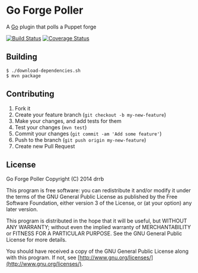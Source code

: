 # Go Forge Poller

A [Go](http://www.go.cd) plugin that polls a Puppet forge

[![Build Status](https://travis-ci.org/drrb/go-forge-poller.svg?branch=master)](https://travis-ci.org/drrb/go-forge-poller)
[![Coverage Status](https://coveralls.io/repos/drrb/go-forge-poller/badge.png?branch=master)](https://coveralls.io/r/drrb/go-forge-poller?branch=master)

## Building

```
$ ./download-dependencies.sh
$ mvn package
```

## Contributing

1. Fork it
2. Create your feature branch (`git checkout -b my-new-feature`)
3. Make your changes, and add tests for them
4. Test your changes (`mvn test`)
5. Commit your changes (`git commit -am 'Add some feature'`)
6. Push to the branch (`git push origin my-new-feature`)
7. Create new Pull Request

## License

Go Forge Poller
Copyright (C) 2014 drrb

This program is free software: you can redistribute it and/or modify
it under the terms of the GNU General Public License as published by
the Free Software Foundation, either version 3 of the License, or
(at your option) any later version.

This program is distributed in the hope that it will be useful,
but WITHOUT ANY WARRANTY; without even the implied warranty of
MERCHANTABILITY or FITNESS FOR A PARTICULAR PURPOSE.  See the
GNU General Public License for more details.

You should have received a copy of the GNU General Public License
along with this program.  If not, see [http://www.gnu.org/licenses/](http://www.gnu.org/licenses/).
